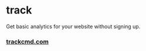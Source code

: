 # track
Get basic analytics for your website without signing up.

### [trackcmd.com](https://trackcmd.com)
